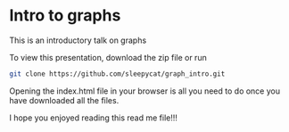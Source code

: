 # Intro to graphs

This is an introductory talk on graphs

To view this presentation, download the zip file or run

```bash
git clone https://github.com/sleepycat/graph_intro.git
```

Opening the index.html file in your browser is all you need to do once
you have downloaded all the files.

I hope you enjoyed reading this read me file!!!


